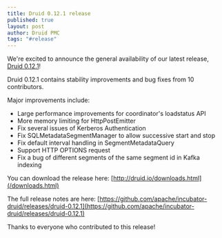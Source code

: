 ```yaml
---
title: Druid 0.12.1 release
published: true
layout: post
author: Druid PMC
tags: "#release"
---
```


We're excited to announce the general availability of our latest release, [Druid 0.12.1](/downloads.html)!

Druid 0.12.1 contains stability improvements and bug fixes from 10 contributors.

Major improvements include:

- Large performance improvements for coordinator's loadstatus API
- More memory limiting for HttpPostEmitter
- Fix several issues of Kerberos Authentication
- Fix SQLMetadataSegmentManager to allow successive start and stop
- Fix default interval handling in SegmentMetadataQuery
- Support HTTP OPTIONS request
- Fix a bug of different segments of the same segment id in Kafka indexing

You can download the release here: [http://druid.io/downloads.html](/downloads.html)

The full release notes are here:
[https://github.com/apache/incubator-druid/releases/druid-0.12.1](https://github.com/apache/incubator-druid/releases/druid-0.12.1)

Thanks to everyone who contributed to this release!
